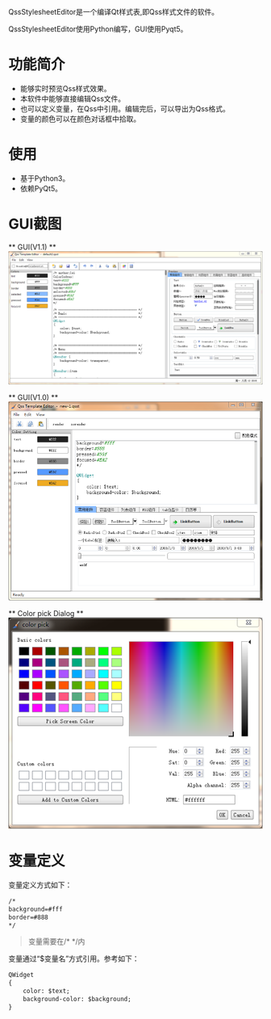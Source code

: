 QssStylesheetEditor是一个编译Qt样式表,即Qss样式文件的软件。

QssStylesheetEditor使用Python编写，GUI使用Pyqt5。



# 功能简介

+ 能够实时预览Qss样式效果。
+ 本软件中能够直接编辑Qss文件。
+ 也可以定义变量，在Qss中引用。编辑完后，可以导出为Qss格式。
+ 变量的颜色可以在颜色对话框中拾取。

# 使用

+ 基于Python3。
+ 依赖PyQt5。


# GUI截图

** GUI(V1.1) **
![GUI(v1.1版本) screeshot](img/screenshot/QssStylesheetEditor_v1.1.png "GUI(v1.0版本)")

** GUI(V1.0) **
![GUI(v1.0版本) screeshot](img/screenshot/QssStylesheetEditor_v1.0.png "GUI(v1.0版本)")

** Color pick Dialog **
![color pick screeshot](img/screenshot/ColorDlg_v1.0.png "Color Pick")

# 变量定义

变量定义方式如下：

~~~
/*
background=#fff
border=#888
*/
~~~

> 变量需要在/* */内

变量通过“$变量名”方式引用。参考如下：
~~~
QWidget
{
    color: $text;
    background-color: $background;
}
~~~



